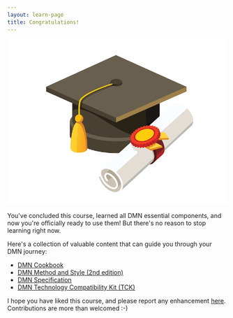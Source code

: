 ```yaml
---
layout: learn-page
title: Congratulations!
---
```


![](/assets/keep-learning.png)

You've concluded this course, learned all DMN essential components, and now you're officially ready to
use them! But there's no reason to stop learning right now.

Here's a collection of valuable content that can guide you through your DMN journey:

- [DMN Cookbook](https://amzn.to/2MBEwaO)
- [DMN Method and Style (2nd edition)](https://amzn.to/2Rk9vbQ)
- [DMN Specification](https://www.omg.org/spec/DMN/About-DMN/)
- [DMN Technology Compatibility Kit (TCK)](https://dmn-tck.github.io/tck/index.html)

I hope you have liked this course, and please report any enhancement [here](https://github.com/karreiro/learn-dmn-in-15-minutes/issues). Contributions are more than welcomed :-)
